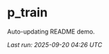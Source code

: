 # p_train

Auto-updating README demo.

<!--START_SECTION:status-->
_Last run: 2025-09-20 04:26 UTC_
<!--END_SECTION:status-->





















































































































































































































































































































































































































































































































































































































































